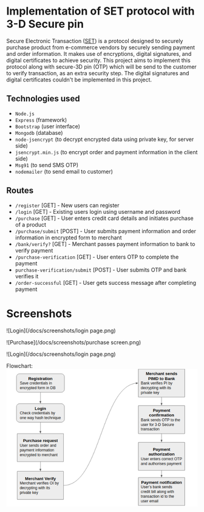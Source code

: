 # Implementation of SET protocol with 3-D Secure pin
Secure Electronic Transaction ([SET](https://en.wikipedia.org/wiki/Secure_Electronic_Transaction)) is a protocol designed to securely purchase product from e-commerce vendors by securely sending payment and order information. 
It makes use of encryptions, digital signatures, and digital certificates to achieve security. This project aims to implement this protocol along with secure-3D pin (OTP) which will be send to the customer to verify transaction, as an extra security step. The digital signatures and digital certificates couldn't be implemented in this project.

## Technologies used
- `Node.js`
- `Express` (framework)
- `Bootstrap` (user interface)
- `Mongodb` (database)
- `node-jsencrypt` (to decrypt encrypted data using private key, for server side)
- `jsencrypt.min.js` (to encrypt order and payment information in the client side)
- `Msg91` (to send SMS OTP)
- `nodemailer` (to send email to customer)


## Routes
- `/register` [GET] - New users can register
- `/login` [GET] - Existing users login using username and password
- `/purchase` [GET] - User enters credit card details and initiates purchase of a product
- `/purchase/submit` [POST] - User submits payment information and order information in encrypted form to merchant
- `/bank/verify?` [GET] - Merchant passes payment information to bank to verify payment
- `/purchase-verification` [GET] - User enters OTP to complete the payment
- `purchase-verification/submit` [POST] - User submits OTP and bank verifies it
- `/order-successful` [GET] - User gets success message after completing payment

# Screenshots
![Login](/docs/screenshots/login page.png)

![Purchase](/docs/screenshots/purchase screen.png)

![Login](/docs/screenshots/login page.png)

Flowchart:
![Flowchart](/docs/flowchart.png)



